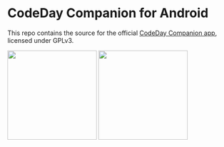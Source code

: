 # CodeDay Companion for Android

This repo contains the source for the official [CodeDay Companion app](https://play.google.com/store/apps/details?id=org.srnd.companion), licensed under GPLv3.

<img src="https://i.imgur.com/qgWU8A8.png" width="200"/> <img src="https://i.imgur.com/IHvGtpk.png" width="200"/>